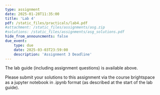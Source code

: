 ```yaml
---
type: assignment
date: 2025-01-28T11:35:00
title: 'Lab 4'
pdf: /static_files/practicals/lab4.pdf
#attachment: /static_files/assignments/asg.zip
#solutions: /static_files/assignments/asg_solutions.pdf
hide_from_announcments: false
due_event: 
    type: due
    date: 2025-03-03T23:59:00
    description: 'Assignment 3 Deadline'
---
```


The lab guide (including assignment questions) is available above.

Please submit your solutions to this assignment via the course brightspace as a jupyter notebook in .ipynb format (as described at the start of the lab guide).
